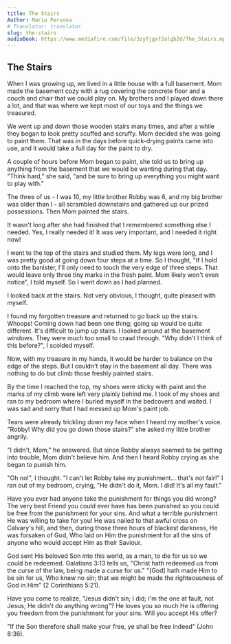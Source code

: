 ```yaml
---
title: The Stairs
Author: Mario Persona
# Translator: translator
slug: the-stairs
audioBook: https://www.mediafire.com/file/3zyfjgxf2algb2d/The_Stairs.mp3/file
---
```


## The Stairs

When I was growing up, we lived in a little house with a full basement. Mom made the basement cozy with a rug covering the concrete floor and a couch and chair that we could play on. My brothers and I played down there a lot, and that was where we kept most of our toys and the things we treasured.

We went up and down those wooden stairs many times, and after a while they began to look pretty scuffed and scruffy. Mom decided she was going to paint them. That was in the days before quick-drying paints came into use, and it would take a full day for the paint to dry.

A couple of hours before Mom began to paint, she told us to bring up anything from the basement that we would be wanting during that day. &quot;Think hard,&quot; she said, &quot;and be sure to bring up everything you might want to play with.&quot;

The three of us - I was 10, my little brother Robby was 6, and my big brother was older than I - all scrambled downstairs and gathered up our prized possessions. Then Mom painted the stairs.

It wasn&#039;t long after she had finished that I remembered something else I needed. Yes, I really needed it! It was very important, and I needed it right now!

I went to the top of the stairs and studied them. My legs were long, and I was pretty good at going down four steps at a time. So I thought, &quot;If I hold onto the banister, I&#039;ll only need to touch the very edge of three steps. That would leave only three tiny marks in the fresh paint. Mom likely won&#039;t even notice&quot;, I told myself. So I went down as I had planned.

I looked back at the stairs. Not very obvious, I thought, quite pleased with myself.

I found my forgotten treasure and returned to go back up the stairs. Whoops! Coming down had been one thing; going up would be quite different. It&#039;s difficult to jump up stairs. I looked around at the basement windows. They were much too small to crawl through. &quot;Why didn&#039;t I think of this before?&quot;, I scolded myself.

Now, with my treasure in my hands, it would be harder to balance on the edge of the steps. But I couldn&#039;t stay in the basement all day. There was nothing to do but climb those freshly painted stairs.

By the time I reached the top, my shoes were sticky with paint and the marks of my climb were left very plainly behind me. I took of my shoes and ran to my bedroom where I buried myself in the bedcovers and waited. I was sad and sorry that I had messed up Mom&#039;s paint job.

Tears were already trickling down my face when I heard my mother&#039;s voice. &quot;Robby! Why did you go down those stairs?&quot; she asked my little brother angrily.

&quot;I didn&#039;t, Mom,&quot; he answered. But since Robby always seemed to be getting into trouble, Mom didn&#039;t believe him. And then I heard Robby crying as she began to punish him.

&quot;Oh no!&quot;, I thought. &quot;I can&#039;t let Robby take my punishment... that&#039;s not fair!&quot; I ran out of my bedroom, crying, &quot;He didn&#039;t do it, Mom. I did! It&#039;s all my fault.&quot;

Have you ever had anyone take the punishment for things you did wrong? The very best Friend you could ever have has been punished so you could be free from the punishment for your sins. And what a terrible punishment He was willing to take for you! He was nailed to that awful cross on Calvary&#039;s hill, and then, during those three hours of blackest darkness, He was forsaken of God, Who laid on Him the punishment for all the sins of anyone who would accept Him as their Saviour.

God sent His beloved Son into this world, as a man, to die for us so we could be redeemed. Galatians 3:13 tells us, &quot;Christ hath redeemed us from the curse of the law, being made a curse for us.&quot; &quot;[God] hath made Him to be sin for us, Who knew no sin; that we might be made the righteousness of God in Him&quot; (2 Corinthians 5:21).

Have you come to realize, &quot;Jesus didn&#039;t sin; I did; I&#039;m the one at fault, not Jesus; He didn&#039;t do anything wrong&quot;? He loves you so much He is offering you freedom from the punishment for your sins. Will you accept His offer?

&quot;If the Son therefore shall make your free, ye shall be free indeed&quot; (John 8:36).